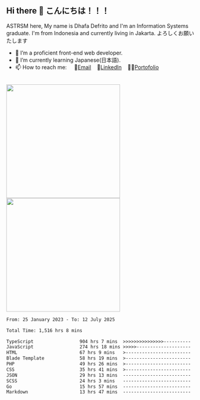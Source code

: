 ## Hi there 👋 こんにちは！！！
ASTRSM here, My name is Dhafa Defrito and I'm an Information Systems graduate. I'm from Indonesia and currently living in Jakarta. よろしくお願いたします

- 🔭 I’m a proficient front-end web developer.
- 🌱 I’m currently learning Japanese(日本語).
- 📫 How to reach me: &nbsp;&nbsp;&nbsp;&nbsp;📧[Email](ddefrito@gmail.com)&nbsp;&nbsp;&nbsp;&nbsp;💼[LinkedIn](https://www.linkedin.com/in/dhafad)&nbsp;&nbsp;&nbsp;&nbsp;👨‍🎨[Portofolio](https://ddefrito.vercel.app/)

<br>

<div align="left">
  <img src="https://media1.tenor.com/m/F96DSPtSiSgAAAAd/isekaijoucho-kamitsubaki.gif" height="300" />
	<a href="https://last.fm/user/nerumaeni"><img src="https://lastfm-recently-played.vercel.app/api?user=nerumaeni&count=5" height="300" /></a>
</div=

<!--START_SECTION:waka-->

```txt
From: 25 January 2023 - To: 12 July 2025

Total Time: 1,516 hrs 8 mins

TypeScript                 904 hrs 7 mins  >>>>>>>>>>>>>>>----------   59.63 %
JavaScript                 274 hrs 18 mins >>>>>--------------------   18.09 %
HTML                       67 hrs 9 mins   >------------------------   04.43 %
Blade Template             58 hrs 19 mins  >------------------------   03.85 %
PHP                        49 hrs 26 mins  >------------------------   03.26 %
CSS                        35 hrs 41 mins  >------------------------   02.35 %
JSON                       29 hrs 13 mins  -------------------------   01.93 %
SCSS                       24 hrs 3 mins   -------------------------   01.59 %
Go                         15 hrs 57 mins  -------------------------   01.05 %
Markdown                   13 hrs 47 mins  -------------------------   00.91 %
```

<!--END_SECTION:waka-->
